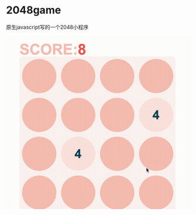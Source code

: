 # 2048game
原生javascript写的一个2048小程序

![image](https://github.com/ZihanChen1993/2048game/blob/master/2048(1).gif)
